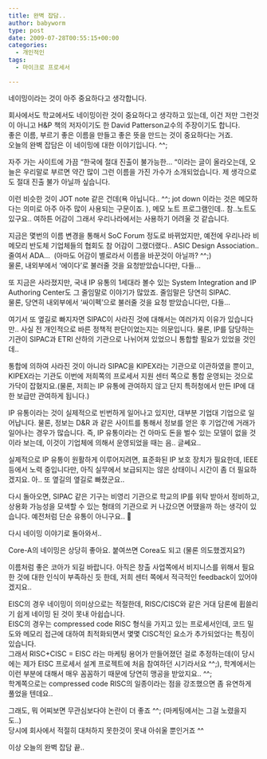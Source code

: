 ```yaml
---
title: 완벽 잡담..
author: babyworm
type: post
date: 2009-07-28T00:55:15+00:00
categories:
  - 개인적인
tags:
  - 마이크로 프로세서

---
```

네이밍이라는 것이 아주 중요하다고 생각합니다.

회사에서도 학교에서도 네이밍이란 것이 중요하다고 생각하고 있는데, 이건 저만 그런것이 아니고 H&P 책의 저자이기도 한 David Patterson교수의 주장이기도 합니다.
<br>
좋은 이름, 부르기 좋은 이름을 만들고 좋은 뜻을 만드는 것이 중요하다는 거죠.
<br>
오늘의 완벽 잡담은 이 네이밍에 대한 이야기입니다. ^^;



자주 가는 사이트에 가끔 “한국에 절대 진출이 불가능한… “이라는 글이 올라오는데, 오늘은
우리말로 부르면 약간 많이 그런 이름을 가진 가수가 소개되었습니다. 제 생각으로도 절대 진출 불가 아닐까 싶습니다.



이런 비슷한 것이 JOT note 같은 건데(욕 아닙니다.. ^^; jot down 이라는 것은 메모하다는 의미로 아주 아주 많이 사용되는 구문이죠. ), 메모 노트 프로그램인데.. 참..노트도 있구요.. 여하튼 어감이 그래서 우리나라에서는 사용하기 어려울 것 같습니다.



지금은 몇번의 이름 변경을 통해서 SoC Forum 정도로 바뀌었지만, 예전에 우리나라 비메모리 반도체 기업체들의 협회도 참 어감이 그랬더랬다.. ASIC Design Association.. 줄여서 ADA…  (아마도 어감이 별로라서 이름을 바꾼것이 아닐까? ^^;)
<br>
물론, 내외부에서 ‘에이다’로 불러줄 것을 요청받았습니다만, 다들...



또 지금은 사라졌지만, 국내 IP 유통의 1세대라 볼수 있는 System Integration and IP Authoring Center도 그 줄임말로 이야기가 많았죠. 줄임말은 당연히 SIPAC.
<br>
물론, 당연히 내외부에서 ‘싸이펙’으로 불러줄 것을 요청 받았습니다만, 다들...

여기서 또 옆길로 빠지자면 SIPAC이 사라진 것에 대해서는 여러가지 이유가 있습니다만.. 사실 전 개인적으로 바른 정책적 판단이었는지는 의문입니다. 물론, IP를 담당하는 기관이 SIPAC과 ETRI 산하의 기관으로 나뉘어져 있었으니 통합할 필요가 있었을 것인데..

통합에 의하여 사라진 것이 아니라 SIPAC을 KIPEX라는 기관으로 이관하였을 뿐이고, KIPEX라는 기관도 이번에 저희쪽의 프로세서 지원 센터 쪽으로 통합 운영되는 것으로 가닥이 잡혔지요.(물론, 저희는 IP 유통에 관여하지 않고 단지 특허청에서 만든 IP에 대한 보급만 관여하게 됩니다.)

IP 유통이라는 것이 실제적으로 빈번하게 일어나고 있지만, 대부분 기업대 기업으로 일어납니다. 물론, 정보는 D&R 과 같은 사이트를 통해서 정보를 얻은 후 기업간에 거래가 일어나는 경우가 많습니다. 즉, IP 유통이라는 건 아마도 돈을 벌수 있는 모델이 없을 것이라 보는데, 이것이 기업체에 의해서 운영되었을 때는 음.. 글쎄요..

실제적으로 IP 유통이 원활하게 이루어지려면, 표준화된 IP 보호 장치가 필요한데, IEEE 등에서 노력 중입니다만, 아직 실무에서 보급되지는 않은 상태이니 시간이 좀 더 필요하겠지요. 아.. 또 옆길의 옆길로 빠졌군요..

다시 돌아오면, SIPAC 같은 기구는 비영리 기관으로 학교의 IP를 위탁 받아서 정비하고, 상용화 가능성을 모색할 수 있는 형태의 기관으로 커 나갔으면 어땠을까 하는 생각이 있습니다. 예전처럼 단순 유통이 아니구요.. 🙂

다시 네이밍 이야기로 돌아와서..


Core-A의 네이밍은 상당히 좋아요. 붙여쓰면 Corea도 되고 (물론 의도했겠지요?)

이름처럼 좋은 코아가 되길 바랍니다. 아직은 창출 사업쪽에서 비지니스를 위해서 필요한 것에 대한 인식이 부족하신 듯 한데, 저희 센터 쪽에서 적극적인 feedback이 있어야 겠지요..

EISC의 경우 네이밍이 의미상으로는 적절한데, RISC/CISC와 같은 거대 담론에 휩쓸리기 쉽게 네이밍 된 것이 못내 아쉽습니다.
<br>
EISC의 경우는 compressed code RISC 형식을 가지고 있는 프로세서인데, 코드 밀도와 메모리 접근에 대하여 최적화되면서 몇몇 CISC적인 요소가 추가되었다는 특징이 있습니다.
<br>
그래서 RISC+CISC = EISC 라는 마케팅 용어가 만들어졌던 걸로 추정하는데(이 당시에는 제가 EISC 프로세서 설계 프로젝트에 처음 참여하던 시기라서요 ^^;), 학계에서는 이런 부분에 대해서 매우 꼼꼼하기 때문에 당연히 맹공을 받았지요.. ^^;
<br>
학계쪽으로는 compressed code RISC의 일종이라는 점을 강조했으면 좀 유연하게 풀었을 텐데요..


그래도, 뭐 어찌보면 무관심보다야 논란이 더 좋죠 ^^; (마케팅에서는 그걸 노렸을지도..)
<br>
당시에 회사에서 적절히 대처하지 못한것이 못내 아쉬울 뿐인거죠 ^^


이상 오늘의 완벽 잡담 끝..</span></font>

